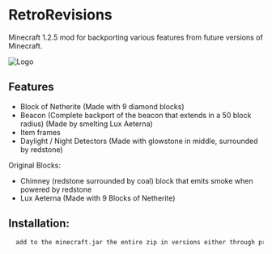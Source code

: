 
# RetroRevisions 

Minecraft 1.2.5 mod for backporting various features from future versions of Minecraft.



![Logo](https://cdn.discordapp.com/attachments/1184585483523731467/1213641694868799518/RETROREVISIONS.png?ex=65f636e8&is=65e3c1e8&hm=6f869bee768051c98aeb2a31b4e2c86c79fcd1480470c97240a25f629635627d&)


## Features

- Block of Netherite (Made with 9 diamond blocks)
- Beacon (Complete backport of the beacon that extends in a 50 block radius) (Made by smelting Lux Aeterna)
- Item frames
- Daylight / Night Detectors (Made with glowstone in middle, surrounded by redstone)
  
Original Blocks:
- Chimney (redstone surrounded by coal) block that emits smoke when powered by redstone
- Lux Aeterna (Made with 9 Blocks of Netherite)

## Installation:



```bash
  add to the minecraft.jar the entire zip in versions either through prism/mmc or manually
```

